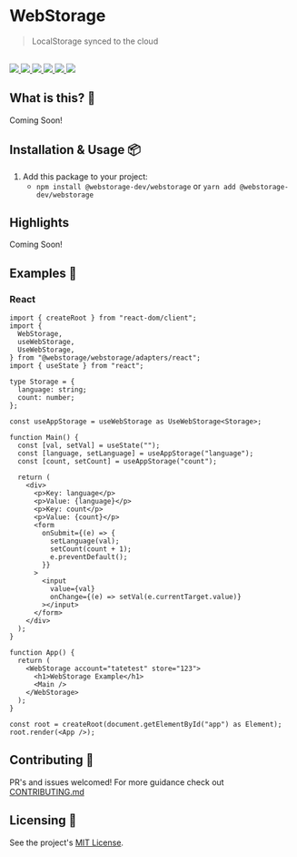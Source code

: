 # WebStorage

<blockquote>LocalStorage synced to the cloud</blockquote>

<br />

<a href="https://www.npmjs.com/package/webstorage">
  <img src="https://img.shields.io/npm/v/webstorage.svg">
</a>
<a href="https://github.com/webstorage-dev/webstorage/blob/main/LICENSE">
  <img src="https://img.shields.io/npm/l/webstorage.svg">
</a>
<a href="https://bundlephobia.com/result?p=webstorage">
  <img src="https://img.shields.io/bundlephobia/minzip/webstorage">
</a>
<a href="https://www.npmjs.com/package/webstorage">
  <img src="https://img.shields.io/npm/dy/webstorage.svg">
</a>
<a href="https://github.com/webstorage-dev/webstorage/actions/workflows/ci.yml">
  <img src="https://github.com/webstorage-dev/webstorage/actions/workflows/ci.yml/badge.svg">
</a>
<a href="https://codecov.io/gh/webstorage-dev/webstorage">
  <img src="https://img.shields.io/codecov/c/github/webstorage-dev/webstorage/main.svg?style=flat-square">
</a>

## What is this? 🧐

Coming Soon!

## Installation & Usage 📦

1. Add this package to your project:
   - `npm install @webstorage-dev/webstorage` or `yarn add @webstorage-dev/webstorage`

## Highlights

Coming Soon!

## Examples 🚀

### React

```tsx
import { createRoot } from "react-dom/client";
import {
  WebStorage,
  useWebStorage,
  UseWebStorage,
} from "@webstorage/webstorage/adapters/react";
import { useState } from "react";

type Storage = {
  language: string;
  count: number;
};

const useAppStorage = useWebStorage as UseWebStorage<Storage>;

function Main() {
  const [val, setVal] = useState("");
  const [language, setLanguage] = useAppStorage("language");
  const [count, setCount] = useAppStorage("count");

  return (
    <div>
      <p>Key: language</p>
      <p>Value: {language}</p>
      <p>Key: count</p>
      <p>Value: {count}</p>
      <form
        onSubmit={(e) => {
          setLanguage(val);
          setCount(count + 1);
          e.preventDefault();
        }}
      >
        <input
          value={val}
          onChange={(e) => setVal(e.currentTarget.value)}
        ></input>
      </form>
    </div>
  );
}

function App() {
  return (
    <WebStorage account="tatetest" store="123">
      <h1>WebStorage Example</h1>
      <Main />
    </WebStorage>
  );
}

const root = createRoot(document.getElementById("app") as Element);
root.render(<App />);
```

## Contributing 👫

PR's and issues welcomed! For more guidance check out [CONTRIBUTING.md](https://github.com/webstorage-dev/webstorage/blob/main/CONTRIBUTING.md)

## Licensing 📃

See the project's [MIT License](https://github.com/webstorage-dev/webstorage/blob/main/LICENSE).
